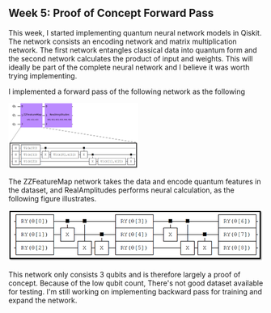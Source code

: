 ## Week 5: Proof of Concept Forward Pass

This week, I started implementing quantum neural network models in Qiskit. The network consists an encoding network and matrix multiplication network. The first network entangles classical data into quantum form and the second network  calculates the product of input and weights. This will ideally be part of the complete neural network and I believe it was worth trying implementing.

I implemented a forward pass of the following network as the following

<img src="week5/image-20220205214354658.png" alt="image-20220205214354658" style="zoom: 25%;" />

The ZZFeatureMap network takes the data and encode quantum features in the dataset, and RealAmplitudes performs neural calculation, as the following figure illustrates.

<img src="week5/image-20220205214459054.png" alt="image-20220205214459054" style="zoom: 70%;" />

This network only consists 3 qubits and is therefore largely a proof of concept. Because of the low qubit count, There's not good dataset available for testing. I'm still working on implementing backward pass for training and expand the network.